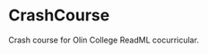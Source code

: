 CrashCourse
===========

Crash course for Olin College ReadML cocurricular.

<!-- After completing this tutorial, you should be familiar with:
    - linux
    - the command line
    - version control
    - writing simple programs
    - finding and utilizing external resources (the internet is your very knowledgeable friend)
    - best practices and good software habits
    - testing code and debugging issues
-->

